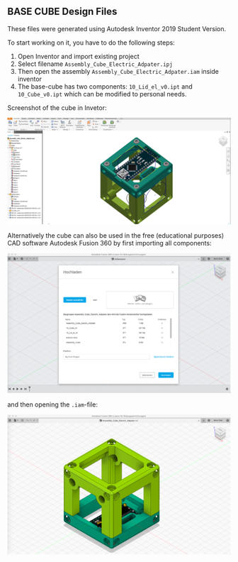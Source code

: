 ## BASE CUBE Design Files 

These files were generated using Autodesk Inventor 2019 Student Version. 

To start working on it, you have to do the following steps:

1. Open Inventor and import existing project
2. Select filename `Assembly_Cube_Electric_Adpater.ipj`
3. Then open the assembly `Assembly_Cube_Electric_Adpater.iam` inside inventor 
4. The base-cube has two components: `10_Lid_el_v0.ipt` and `10_Cube_v0.ipt` which can be modified to personal needs. 

Screenshot of the cube in Invetor:
<p align="center">
<img src="./IMAGES/INVENTORSCREENSHOT.png" width="600">
</p>

Alternatively the cube can also be used in the free (educational purposes) CAD software Autodesk Fusion 360 by first importing all components:
<p align="center">
<img src="./IMAGES/Fusion_1.png" width="600">
</p>

and then opening the `.iam`-file:
<p align="center">
<img src="./IMAGES/Fusion_2.png" width="600">
</p>
